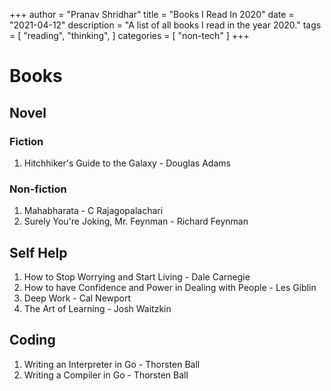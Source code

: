 +++
author = "Pranav Shridhar"
title = "Books I Read In 2020"
date = "2021-04-12"
description = "A list of all books I read in the year 2020."
tags = [
    "reading",
    "thinking",
]
categories = [
    "non-tech"
]
+++

# Books

## Novel 

### Fiction
1. Hitchhiker's Guide to the Galaxy - Douglas Adams

### Non-fiction
1. Mahabharata - C Rajagopalachari
2. Surely You're Joking, Mr. Feynman - Richard Feynman

## Self Help
1. How to Stop Worrying and Start Living - Dale Carnegie
2. How to have Confidence and Power in Dealing with People - Les Giblin
3. Deep Work - Cal Newport
4. The Art of Learning - Josh Waitzkin

## Coding
1. Writing an Interpreter in Go - Thorsten Ball
2. Writing a Compiler in Go - Thorsten Ball